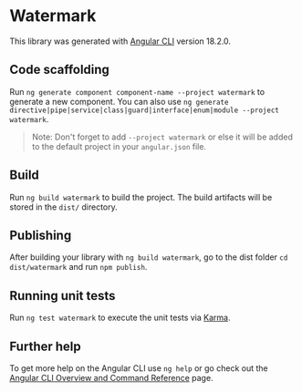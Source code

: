# Watermark

This library was generated with [Angular CLI](https://github.com/angular/angular-cli) version 18.2.0.

## Code scaffolding

Run `ng generate component component-name --project watermark` to generate a new component. You can also use `ng generate directive|pipe|service|class|guard|interface|enum|module --project watermark`.
> Note: Don't forget to add `--project watermark` or else it will be added to the default project in your `angular.json` file. 

## Build

Run `ng build watermark` to build the project. The build artifacts will be stored in the `dist/` directory.

## Publishing

After building your library with `ng build watermark`, go to the dist folder `cd dist/watermark` and run `npm publish`.

## Running unit tests

Run `ng test watermark` to execute the unit tests via [Karma](https://karma-runner.github.io).

## Further help

To get more help on the Angular CLI use `ng help` or go check out the [Angular CLI Overview and Command Reference](https://angular.dev/tools/cli) page.
